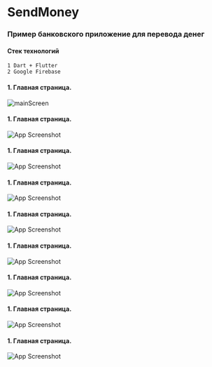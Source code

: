 
# SendMoney 

### Пример банковского приложение для перевода денег

#### Стек технологий
    1 Dart + Flutter
    2 Google Firebase


#### 1. Главная страница.



![mainScreen](https://user-images.githubusercontent.com/113469837/191832351-dc0e51ab-d760-47a3-ab2f-dd17d3094d61.jpg)



#### 1. Главная страница.

![App Screenshot](https://via.placeholder.com/468x300?text=App+Screenshot+Here)


#### 1. Главная страница.

![App Screenshot](https://via.placeholder.com/468x300?text=App+Screenshot+Here)


#### 1. Главная страница.

![App Screenshot](https://via.placeholder.com/468x300?text=App+Screenshot+Here)


#### 1. Главная страница.

![App Screenshot](https://via.placeholder.com/468x300?text=App+Screenshot+Here)


#### 1. Главная страница.

![App Screenshot](https://via.placeholder.com/468x300?text=App+Screenshot+Here)


#### 1. Главная страница.

![App Screenshot](https://via.placeholder.com/468x300?text=App+Screenshot+Here)


#### 1. Главная страница.

![App Screenshot](https://via.placeholder.com/468x300?text=App+Screenshot+Here)


#### 1. Главная страница.

![App Screenshot](https://via.placeholder.com/468x300?text=App+Screenshot+Here)



